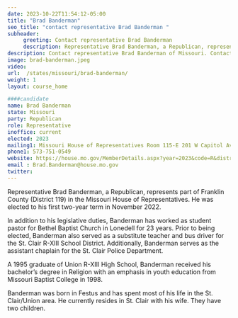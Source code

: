```yaml
---
date: 2023-10-22T11:54:12-05:00
title: "Brad Banderman"
seo_title: "contact representative Brad Banderman "
subheader:
     greeting: Contact representative Brad Banderman
     description: Representative Brad Banderman, a Republican, represents part of Franklin County (District 119) in the Missouri House of Representatives. He was elected to his first two-year term in November 2022.
description: Contact representative Brad Banderman of Missouri. Contact information for Brad Banderman includes email address, phone number, and mailing address.
image: brad-banderman.jpeg
video:
url:  /states/missouri/brad-banderman/
weight: 1
layout: course_home

####candidate
name: Brad Banderman
state: Missouri
party: Republican
role: Representative
inoffice: current
elected: 2023
mailing1: Missouri House of Representatives Room 115-E 201 W Capitol Ave Jefferson City, MO 65101
phone1: 573-751-0549
website: https://house.mo.gov/MemberDetails.aspx?year=2023&code=R&district=119/
email : Brad.Banderman@house.mo.gov
twitter:
---
```


Representative Brad Banderman, a Republican, represents part of Franklin County (District 119) in the Missouri House of Representatives. He was elected to his first two-year term in November 2022.

In addition to his legislative duties, Banderman has worked as student pastor for Bethel Baptist Church in Lonedell for 23 years. Prior to being elected, Banderman also served as a substitute teacher and bus driver for the St. Clair R-XIII School District. Additionally, Banderman serves as the assistant chaplain for the St. Clair Police Department.

A 1995 graduate of Union R-XIII High School, Banderman received his bachelor’s degree in Religion with an emphasis in youth education from Missouri Baptist College in 1998.

Banderman was born in Festus and has spent most of his life in the St. Clair/Union area. He currently resides in St. Clair with his wife. They have two children.
